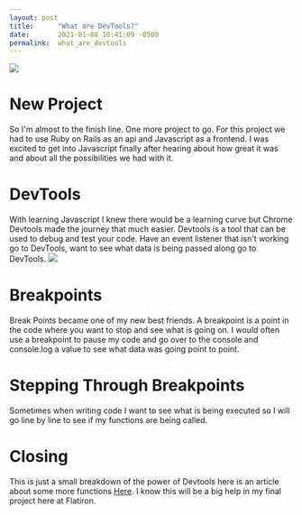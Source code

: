 ```yaml
---
layout: post
title:      "What are DevTools?"
date:       2021-01-08 10:41:09 -0500
permalink:  what_are_devtools
---
```



![](https://tenor.com/view/songoku-goku-scratching-scratchingmyhead-gif-18415307.gif)


# New Project

So I'm almost to the finish line. One more project to go. For this project we had to use Ruby on Rails as an api and Javascript as a frontend. I was excited to get into Javascript finally after hearing about how great it was and about all the possibilities we had with it. 

# DevTools

With learning Javascript I knew there would be a learning curve but Chrome Devtools made the journey that much easier.
Devtools is a tool that can be used to debug and test your code. Have an event listener that isn't working go to DevTools, want to see what data is being passed along go to DevTools. 
![](https://developers.google.com/web/tools/chrome-devtools/javascript/imgs/line-of-code-breakpoint.png)

# Breakpoints

Break Points became one of my new best friends. A breakpoint is a point in the code where you want to stop and see what is going on. I would often use a breakpoint to pause my code and go over to the console and console.log a value to see what data was going point to point.

# Stepping Through Breakpoints

Sometimes when writing code I want to see what is being executed so I will go line by line to see if my functions are being called. 

# Closing 
This is just a small breakdown of the power of Devtools here is an article about some more functions [Here](https://developers.google.com/web/tools/chrome-devtools/javascript). I know this will be a big help in my final project here at Flatiron.

